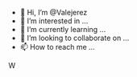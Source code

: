- 👋 Hi, I’m @Valejerez
- 👀 I’m interested in ...
- 🌱 I’m currently learning ...
- 💞️ I’m looking to collaborate on ...
- 📫 How to reach me ...

<!---
Valejerez/Valejerez is a ✨ special ✨ repository because its `README.md` (this file) appears on your GitHub profile.
You can click the Preview link to take a look at your changes.
--->
W
